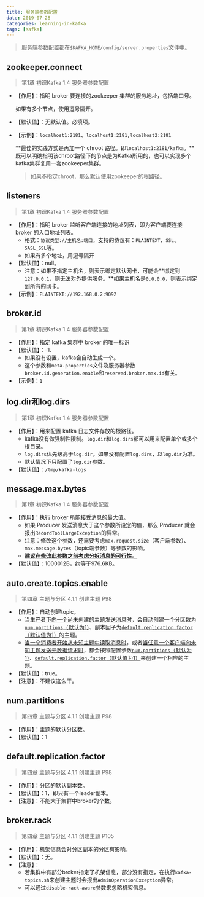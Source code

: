 ```yaml
---
title: 服务端参数配置
date: 2019-07-28
categories: learning-in-kafka
tags: [Kafka]
---
```


> 服务端参数配置都在`$KAFKA_HOME/config/server.properties`文件中。

## zookeeper.connect

> 第1章 初识Kafka 1.4 服务器参数配置

- 【作用】：指明 broker 要连接的zookeeper 集群的服务地址，包括端口号。

  如果有多个节点，使用逗号隔开。

- 【默认值】：无默认值。必填项。

- 【示例】：`localhost1:2181`、`localhost1:2181,localhost2:2181`

  **最佳的实践方式是再加一个 chroot 路径。即`localhost1:2181/kafka`。**既可以明确指明该chroot路径下的节点是为Kafka所用的，也可以实现多个kafka集群复用一套zookeeper集群。

  > 如果不指定chroot，那么默认使用zookeeper的根路径。

## listeners

> 第1章 初识Kafka 1.4 服务器参数配置

- 【作用】：指明 broker 监听客户端连接的地址列表，即为客户端要连接 broker 的入口地址列表。
  - 格式：`协议类型://主机名:端口`，支持的协议有：`PLAINTEXT`、`SSL`、`SASL_SSL`等。
  - 如果有多个地址，用逗号隔开
- 【默认值】：null。
  - 注意：如果不指定主机名，则表示绑定默认网卡，可能会**绑定到`127.0.0.1`，则无法对外提供服务。**如果主机名是`0.0.0.0`，则表示绑定到所有的网卡。
- 【示例】：`PLAINTEXT://192.168.0.2:9092`

## broker.id

> 第1章 初识Kafka 1.4 服务器参数配置

- 【作用】：指定 kafka 集群中 broker 的唯一标识
- 【默认值】：-1.
  - 如果没有设置，kafka会自动生成一个。
  - 这个参数和`meta.properties`文件及服务器参数`broker.id.generation.enable`和`reserved.broker.max.id`有关。
- 【示例】：`1`

## log.dir和log.dirs

> 第1章 初识Kafka 1.4 服务器参数配置

- 【作用】：用来配置 kafka 日志文件存放的根路径。
  - kafka没有做强制性限制。`log.dir`和`log.dirs`都可以用来配置单个或多个根目录。
  - `log.dirs`优先级高于`log.dir`。如果没有配置`log.dirs`，以`log.dir`为准。
  - 默认情况下只配置了`log.dir`参数。
- 【默认值】：`/tmp/kafka-logs`

## message.max.bytes

> 第1章 初识Kafka 1.4 服务器参数配置

- 【作用】：执行 broker 所能接受消息的最大值。
  - 如果 Producer 发送消息大于这个参数所设定的值，那么 Producer 就会报出`RecordToolLargeException`的异常。
  - 注意：修改这个参数，还需要考虑`max.request.size`（客户端参数）、`max.message.bytes`（topic端参数）等参数的影响。
  - **<u>建议在修改此参数之前考虑分拆消息的可行性。</u>**
- 【默认值】：1000012B，约等于976.6KB。

## auto.create.topics.enable

> 第四章 主题与分区 4.1.1 创建主题 P98

- 【作用】：自动创建topic。
  - <u>当生产者下向一个尚未创建的主题发送消息时</u>，会自动创建一个分区数为[`num.partitions`（默认为1）](#num.partitions)、副本因子为[`default.replication.factor`（默认值为1）](#default.replication.factor)的主题。
  - <u>当一个消费者开始从未知主题中读取消息时</u>，或者<u>当任意一个客户端向未知主题发送元数据请求时</u>，都会按照配置参数[`num.partitions`（默认为1）](#num.partitions)、[`default.replication.factor`（默认值为1）](#default.replication.factor)来创建一个相应的主题。
- 【默认值】：true。
- 【注意】：不建议这么干。

## num.partitions

> 第四章 主题与分区 4.1.1 创建主题 P98

- 【作用】：主题的默认分区数。
- 【默认值】：1

## default.replication.factor

> 第四章 主题与分区 4.1.1 创建主题 P98

- 【作用】：分区的默认副本数。
- 【默认值】：1，即只有一个leader副本。
- 【注意】：不能大于集群中broker的个数。

## broker.rack

> 第四章 主题与分区 4.1.1 创建主题 P105

- 【作用】：机架信息会对分区副本的分区有影响。
- 【默认值】：无。
- 【注意】：
  - 若集群中有部分broker指定了机架信息，部分没有指定，在执行`kafka-topics.sh`来创建主题时会报出`AdminOperationException`异常。
  - 可以通过`disable-rack-aware`参数来忽略机架信息。